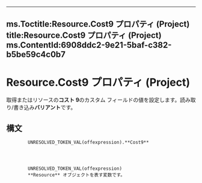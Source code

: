 

---
ms.Toctitle:Resource.Cost9 プロパティ (Project)
title:Resource.Cost9 プロパティ (Project)
ms.ContentId:6908ddc2-9e21-5baf-c382-b5be59c4c0b7
---
# Resource.Cost9 プロパティ (Project)




取得またはリソースの**コスト 9**のカスタム フィールドの値を設定します。読み取り/書き込み**バリアント**です。

## 構文

            UNRESOLVED_TOKEN_VAL(offexpression).**Cost9**




            UNRESOLVED_TOKEN_VAL(offexpression)
            **Resource** オブジェクトを表す変数です。




